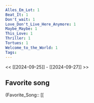 ```yaml
---
Alles_Em_Lot: 1
Beat_It: 1
Don't_wait: 1
Love_Don't_Live_Here_Anymore: 1
Maybe_Maybe: 1
This_Love: 1
Thriller: 1
Tortues: 1
Welcome_to_the_World: 1
Tags: 
---
```

 << [[2024-09-25]] - [[2024-09-27]] >> 
## Favorite song
(Favorite_Song:: [[
